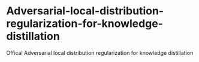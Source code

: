 # Adversarial-local-distribution-regularization-for-knowledge-distillation
Offical Adversarial local distribution regularization for knowledge distillation 
